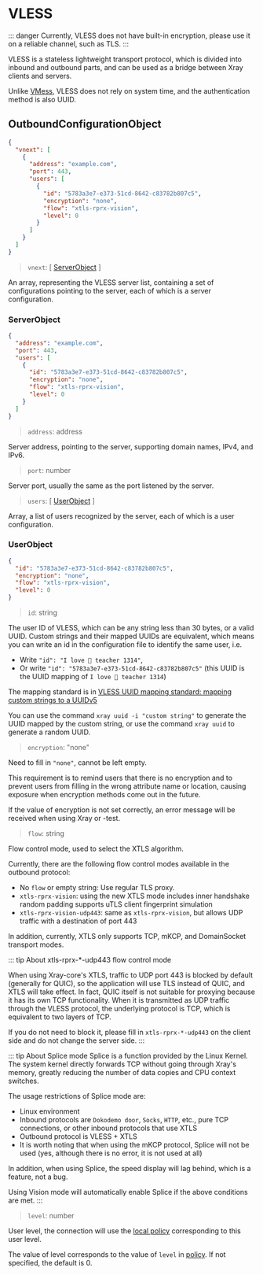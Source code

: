 # VLESS

::: danger
Currently, VLESS does not have built-in encryption, please use it on a reliable channel, such as TLS.
:::

VLESS is a stateless lightweight transport protocol, which is divided into inbound and outbound parts, and can be used as a bridge between Xray clients and servers.

Unlike [VMess](./vmess.md), VLESS does not rely on system time, and the authentication method is also UUID.

## OutboundConfigurationObject

```json
{
  "vnext": [
    {
      "address": "example.com",
      "port": 443,
      "users": [
        {
          "id": "5783a3e7-e373-51cd-8642-c83782b807c5",
          "encryption": "none",
          "flow": "xtls-rprx-vision",
          "level": 0
        }
      ]
    }
  ]
}
```

> `vnext`: \[ [ServerObject](#serverobject) \]

An array, representing the VLESS server list, containing a set of configurations pointing to the server, each of which is a server configuration.

### ServerObject

```json
{
  "address": "example.com",
  "port": 443,
  "users": [
    {
      "id": "5783a3e7-e373-51cd-8642-c83782b807c5",
      "encryption": "none",
      "flow": "xtls-rprx-vision",
      "level": 0
    }
  ]
}
```

> `address`: address

Server address, pointing to the server, supporting domain names, IPv4, and IPv6.

> `port`: number

Server port, usually the same as the port listened by the server.

> `users`: \[ [UserObject](#userobject) \]

Array, a list of users recognized by the server, each of which is a user configuration.

### UserObject

```json
{
  "id": "5783a3e7-e373-51cd-8642-c83782b807c5",
  "encryption": "none",
  "flow": "xtls-rprx-vision",
  "level": 0
}
```

> `id`: string

The user ID of VLESS, which can be any string less than 30 bytes, or a valid UUID.
Custom strings and their mapped UUIDs are equivalent, which means you can write an id in the configuration file to identify the same user, i.e.

- Write `"id": "I love 🍉 teacher 1314"`,
- Or write `"id": "5783a3e7-e373-51cd-8642-c83782b807c5"` (this UUID is the UUID mapping of `I love 🍉 teacher 1314`)

The mapping standard is in [VLESS UUID mapping standard: mapping custom strings to a UUIDv5](https://github.com/XTLS/Xray-core/issues/158)

You can use the command `xray uuid -i "custom string"` to generate the UUID mapped by the custom string, or use the command `xray uuid` to generate a random UUID.

> `encryption`: "none"

Need to fill in `"none"`, cannot be left empty.

This requirement is to remind users that there is no encryption and to prevent users from filling in the wrong attribute name or location, causing exposure when encryption methods come out in the future.

If the value of encryption is not set correctly, an error message will be received when using Xray or -test.

> `flow`: string

Flow control mode, used to select the XTLS algorithm.

Currently, there are the following flow control modes available in the outbound protocol:

- No `flow` or empty string: Use regular TLS proxy.
- `xtls-rprx-vision`: using the new XTLS mode includes inner handshake random padding supports uTLS client fingerprint simulation
- `xtls-rprx-vision-udp443`: same as `xtls-rprx-vision`, but allows UDP traffic with a destination of port 443

In addition, currently, XTLS only supports TCP, mKCP, and DomainSocket transport modes.

<!-- prettier-ignore -->
::: tip About xtls-rprx-*-udp443 flow control mode

When using Xray-core's XTLS, traffic to UDP port 443 is blocked by default (generally for QUIC), so the application will use TLS instead of QUIC, and XTLS will take effect. In fact, QUIC itself is not suitable for proxying because it has its own TCP functionality. When it is transmitted as UDP traffic through the VLESS protocol, the underlying protocol is TCP, which is equivalent to two layers of TCP.

If you do not need to block it, please fill in `xtls-rprx-*-udp443` on the client side and do not change the server side.
:::

::: tip About Splice mode
Splice is a function provided by the Linux Kernel. The system kernel directly forwards TCP without going through Xray's memory, greatly reducing the number of data copies and CPU context switches.

The usage restrictions of Splice mode are:

- Linux environment
- Inbound protocols are `Dokodemo door`, `Socks`, `HTTP`, etc., pure TCP connections, or other inbound protocols that use XTLS
- Outbound protocol is VLESS + XTLS
- It is worth noting that when using the mKCP protocol, Splice will not be used (yes, although there is no error, it is not used at all)

In addition, when using Splice, the speed display will lag behind, which is a feature, not a bug.

Using Vision mode will automatically enable Splice if the above conditions are met.
:::

> `level`: number

User level, the connection will use the [local policy](../policy.md#levelpolicyobject) corresponding to this user level.

The value of level corresponds to the value of `level` in [policy](../policy.md#policyobject). If not specified, the default is 0.

